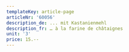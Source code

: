 ```yaml
---
templateKey: article-page
articleNr: '60056'
description_de: ... mit Kastanienmehl
description_fr: … à la farine de châtaignes
unit: '3'
price: 15.--
---
```


